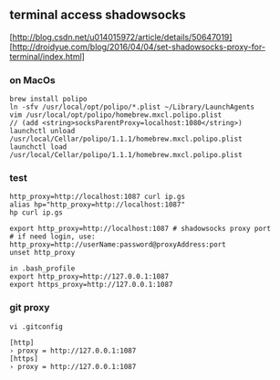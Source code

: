 ## terminal access shadowsocks
[http://blog.csdn.net/u014015972/article/details/50647019]
[http://droidyue.com/blog/2016/04/04/set-shadowsocks-proxy-for-terminal/index.html]
### on MacOs<br>
```
brew install polipo
ln -sfv /usr/local/opt/polipo/*.plist ~/Library/LaunchAgents
vim /usr/local/opt/polipo/homebrew.mxcl.polipo.plist
// (add <string>socksParentProxy=localhost:1080</string>)
launchctl unload /usr/local/Cellar/polipo/1.1.1/homebrew.mxcl.polipo.plist
launchctl load /usr/local/Cellar/polipo/1.1.1/homebrew.mxcl.polipo.plist 
```
### test
```
http_proxy=http://localhost:1087 curl ip.gs
alias hp="http_proxy=http://localhost:1087"
hp curl ip.gs

export http_proxy=http://localhost:1087 # shadowsocks proxy port
# if need login, use: http_proxy=http://userName:password@proxyAddress:port
unset http_proxy

in .bash_profile
export http_proxy=http://127.0.0.1:1087
export https_proxy=http://127.0.0.1:1087
```
### git proxy
`vi .gitconfig`
```
[http]                                                                          
› proxy = http://127.0.0.1:1087                                                 
[https]                                                                         
› proxy = http://127.0.0.1:1087
```
